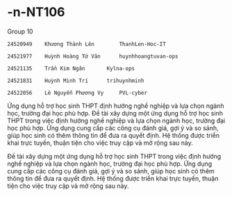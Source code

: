 # -n-NT106
Group 10
	
	24520949	Khương Thành Lên		ThanhLen-Hoc-IT
	
	24521977	Huỳnh Hoàng Tứ Văn		huynhhoangtuvan-ops
	
	24521135	Trần Kim Ngân		Kylna-ops
	
	24521831	Huỳnh Minh Trí		trihuynhminh
	
	24522056	Lê Nguyễn Phương Vy		PVL-cyber
	
Ứng dụng hỗ trợ học sinh THPT định hướng nghề nghiệp và lựa chọn ngành học, trường đại học phù hợp.	Đề tài xây dựng một ứng dụng hỗ trợ học sinh THPT trong việc định hướng nghề nghiệp và lựa chọn ngành học, trường đại học phù hợp. Ứng dụng cung cấp các công cụ đánh giá, gợi ý và so sánh, giúp học sinh có thêm thông tin để đưa ra quyết định. Hệ thống được triển khai trực tuyến, thuận tiện cho việc truy cập và mở rộng sau này.
	
  Đề tài xây dựng một ứng dụng hỗ trợ học sinh THPT trong việc định hướng nghề nghiệp và lựa chọn ngành học, trường đại học phù hợp. Ứng dụng cung cấp các công cụ đánh giá, gợi ý và so sánh, giúp học sinh có thêm thông tin để đưa ra quyết định. Hệ thống được triển khai trực tuyến, thuận tiện cho việc truy cập và mở rộng sau này.
